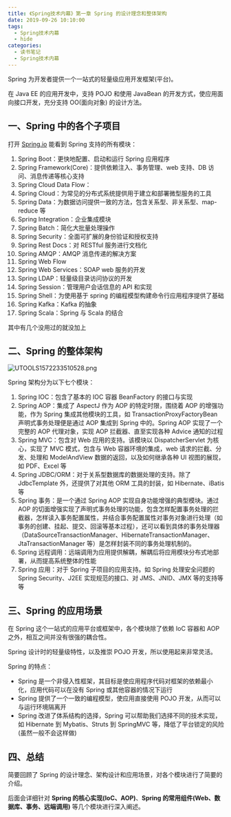 ```yaml
---
title: 《Spring技术内幕》第一章 Spring 的设计理念和整体架构
date: 2019-09-26 10:10:00
tags:
  - Spring技术内幕
  - hide
categories:
  - 读书笔记
  - Spring技术内幕
---
```


Spring 为开发者提供一个一站式的轻量级应用开发框架(平台)。

在 Java EE 的应用开发中，支持 POJO 和使用 JavaBean 的开发方式，使应用面向接口开发，充分支持 OO(面向对象) 的设计方法。

<!-- more -->

## 一、Spring 中的各个子项目

打开 [Spring.io](https://spring.io/projects) 能看到 Spring 支持的所有模块：

1. Spring Boot：更快地配置、启动和运行 Spring 应用程序
2. Spring Framework(Core)：提供依赖注入、事务管理、web 支持、DB 访问、消息传递等核心支持
3. Spring Cloud Data Flow：
4. Spring Cloud：为常见的分布式系统提供用于建立和部署微型服务的工具
5. Spring Data：为数据访问提供一致的方法，包含关系型、非关系型、map-reduce 等
6. Spring Integration：企业集成模块
7. Spring Batch：简化大批量处理操作
8. Spring Security：全面可扩展的身份验证和授权支持
9. Spring Rest Docs：对 RESTful 服务进行文档化
10. Spring AMQP：AMQP 消息传递的解决方案
11. Spring Web Flow
12. Spring Web Services：SOAP web 服务的开发
13. Spring LDAP：轻量级目录访问协议的开发
14. Spring Session：管理用户会话信息的 API 和实现
15. Spring Shell：为使用基于 spring 的编程模型构建命令行应用程序提供了基础
16. Spring Kafka：Kafka 的抽象
17. Spring Scala：Spring 与 Scala 的结合

其中有几个没用过的就没加上

## 二、Spring 的整体架构

![UTOOLS1572233510528.png](https://i.loli.net/2019/10/28/Pjx6kau89h4GeyV.png)

Spring 架构分为以下七个模块：

1. Spring IOC：包含了基本的 IOC 容器 BeanFactory 的接口与实现
2. Spring AOP：集成了 AspectJ 作为 AOP 的特定时限，围绕着 AOP 的增强功能，作为 Spring 集成其他模块的工具，如 TransactionProxyFactoryBean 声明式事务处理便是通过 AOP 集成到 Spring 中的。Spring AOP 实现了一个完整的 AOP 代理对象，实现 AOP 拦截器、直至实现各种 Advice 通知的过程
3. Spring MVC：包含对 Web 应用的支持。该模块以 DispatcherServlet 为核心，实现了 MVC 模式，包含与 Web 容器环境的集成，web 请求的拦截、分发、处理和 ModelAndView 数据的返回，以及如何继承各种 UI 视图的展现，如 PDF、Excel 等
4. Spring JDBC/ORM：对于关系型数据库的数据处理的支持。除了 JdbcTemplate 外，还提供了对其他 ORM 工具的封装，如 Hibernate、iBatis 等
5. Spring 事务：是一个通过 Spring AOP 实现自身功能增强的典型模块。通过 AOP 的切面增强实现了声明式事务处理的功能，包含怎样配置事务处理的拦截器，怎样读入事务配置属性，并结合事务配置属性对事务对象进行处理（如事务的创建、挂起、提交、回滚等基本过程），还可以看到具体的事务处理器（DataSourceTransactionManager、HibernateTransactionManager、JtaTransactionManager 等）是怎样封装不同的事务处理机制的。
6. Spring 远程调用：远端调用为应用提供解耦，解耦后将应用模块分布式地部署，从而提高系统整体的性能
7. Spring 应用：对于 Spring 子项目的应用支持。如 Spring 处理安全问题的 Spring Security、J2EE 实现规范的接口、对 JMS、JNID、JMX 等的支持等等

## 三、Spring 的应用场景

在 Spring 这个一站式的应用平台或框架中，各个模块除了依赖 IoC 容器和 AOP 之外，相互之间并没有很强的耦合性。

Spring 设计时的轻量级特性，以及推崇 POJO 开发，所以使用起来非常灵活。

Spring 的特点：

- Spring 是一个非侵入性框架，其目标是使应用程序代码对框架的依赖最小化，应用代码可以在没有 Spring 或其他容器的情况下运行
- Spring 提供了一个一致的编程模型，使应用直接使用 POJO 开发，从而可以与运行环境隔离开
- Spring 改进了体系结构的选择，Spring 可以帮助我们选择不同的技术实现，如 Hibernate 到 Mybatis、Struts 到 SpringMVC 等，降低了平台锁定的风险(虽然一般不会这样做)

## 四、总结

简要回顾了 Spring 的设计理念、架构设计和应用场景，对各个模块进行了简要的介绍。

后面会详细针对 **Spring 的核心实现(IoC、AOP)**、**Spring 的常用组件(Web、数据库、事务、远端调用)** 等几个模块进行深入阐述。
